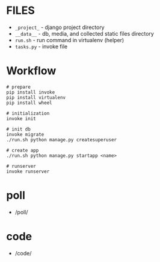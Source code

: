 # FILES

 - `_project_` - django project directory
 - `__data__` - db, media, and collected static files directory
 - `run.sh` - run command in virtualenv (helper)
 - `tasks.py` - invoke file

# Workflow

    # prepare
    pip install invoke
    pip install virtualenv
    pip install wheel

    # initialization
    invoke init

    # init db
    invoke migrate
    ./run.sh python manage.py createsuperuser

    # create app
    ./run.sh python manage.py startapp <name>

    # runserver
    invoke runserver


# poll

 - /poll/

# code

 - /code/
